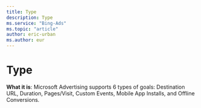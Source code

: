 ```yaml
---
title: Type
description: Type
ms.service: "Bing-Ads"
ms.topic: "article"
author: eric-urban
ms.author: eur
---
```


# Type

**What it is**: Microsoft Advertising supports 6 types of goals: Destination URL, Duration, Pages/Visit, Custom Events, Mobile App Installs, and Offline Conversions.



